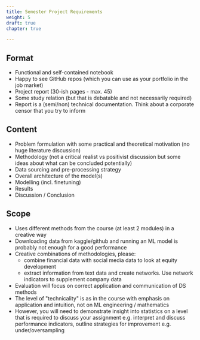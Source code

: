 ```yaml
---
title: Semester Project Requirements
weight: 5
draft: true
chapter: true

---
```


## Format

* Functional and self-contained notebook
* Happy to see GitHub repos (which you can use as your portfolio in the job market)
* Project report (30-ish pages - max. 45)
* Some study relation (but that is debatable and not necessarily required)
* Report is a (semi/non) technical documentation. Think about a corporate censor that you try to inform

## Content

* Problem formulation with some practical and theoretical motivation (no huge literature discussion)
* Methodology (not a critical realist vs positivist discussion but some ideas about what can be concluded potentially)
* Data sourcing and pre-processing strategy
* Overall architecture of the model(s)
* Modelling (incl. finetuning)
* Results
* Discussion / Conclusion

## Scope

* Uses different methods from the course (at least 2 modules) in a creative way
* Downloading data from kaggle/github and running an ML model is probably not enough for a good performance
* Creative combinations of methodologies, please:
    * combine financial data with social media data to look at equity development
    * extract information from text data and create networks. Use network indicators to supplement company data
* Evaluation will focus on correct application and communication of DS methods
* The level of "technicality" is as in the course with emphasis on application and intuition, not on ML engineering / mathematics
* However, you will need to demonstrate insight into statistics on a level that is required to discuss your assignment e.g. interpret and discuss performance indicators, outline strategies for improvement e.g. under/oversampling
